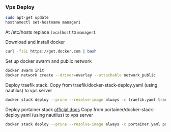 ### Vps Deploy

```bash
sudo apt-get update
hostnamectl set-hostname manager1
```
At /etc/hosts replace `localhost` to `manager1`

Download and install docker

```bash
curl -fsSL https://get.docker.com | bash
```
Set up docker swarm and public network

```bash
docker swarm init
docker network create --driver=overlay --attachable network_public
```

Deploy traefik stack.
Copy from traefik/docker-stack-deploy.yaml (using nautilus) to vps server 

```bash
docker stack deploy --prune --resolve-image always -c traefik.yaml traefik
```

Deploy portainer stack [official docs](https://docs.portainer.io/start/install-ce/server/swarm/linux)
Copy from portainer/docker-stack-deploy.yaml (using nautilus) to vps server 

```bash
docker stack deploy --prune --resolve-image always -c portainer.yaml portainer
```